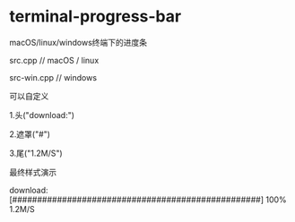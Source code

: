 # terminal-progress-bar
macOS/linux/windows终端下的进度条

src.cpp // macOS / linux

src-win.cpp // windows

可以自定义 
  
  1.头("download:")  
  
  2.遮罩("#")
  
  3.尾("1.2M/S")
  
  最终样式演示

download:[##################################################] 100% 1.2M/S

